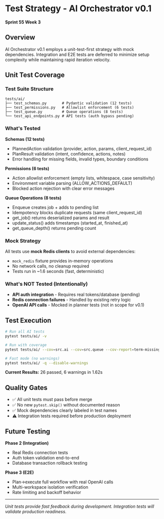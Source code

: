 # Test Strategy - AI Orchestrator v0.1

**Sprint 55 Week 3**

## Overview

AI Orchestrator v0.1 employs a unit-test-first strategy with mock dependencies. Integration and E2E tests are deferred to minimize setup complexity while maintaining rapid iteration velocity.

## Unit Test Coverage

### Test Suite Structure

```
tests/ai/
├── test_schemas.py       # Pydantic validation (12 tests)
├── test_permissions.py   # Allowlist enforcement (6 tests)
├── test_queue.py         # Queue operations (8 tests)
└── test_api_endpoints.py # API tests (auth bypass pending)
```

### What's Tested

**Schemas (12 tests)**
- PlannedAction validation (provider, action, params, client_request_id)
- PlanResult validation (intent, confidence, actions, notes)
- Error handling for missing fields, invalid types, boundary conditions

**Permissions (6 tests)**
- Action allowlist enforcement (empty lists, whitespace, case sensitivity)
- Environment variable parsing (ALLOW_ACTIONS_DEFAULT)
- Blocked action rejection with clear error messages

**Queue Operations (8 tests)**
- Enqueue creates job + adds to pending list
- Idempotency blocks duplicate requests (same client_request_id)
- get_job() returns deserialized params and result
- update_status() adds timestamps (started_at, finished_at)
- get_queue_depth() returns pending count

### Mock Strategy

All tests use **mock Redis clients** to avoid external dependencies:
- `mock_redis` fixture provides in-memory operations
- No network calls, no cleanup required
- Tests run in ~1.6 seconds (fast, deterministic)

### What's NOT Tested (Intentionally)

- **API auth integration** - Requires real tokens/database (pending)
- **Redis connection failures** - Handled by existing retry logic
- **OpenAI API calls** - Mocked in planner tests (not in scope for v0.1)

## Test Execution

```bash
# Run all AI tests
pytest tests/ai/ -v

# Run with coverage
pytest tests/ai/ --cov=src.ai --cov=src.queue --cov-report=term-missing

# Fast mode (no warnings)
pytest tests/ai/ -q --disable-warnings
```

**Current Results:** 26 passed, 6 warnings in 1.62s

## Quality Gates

- ✅ All unit tests must pass before merge
- ✅ No new `pytest.skip()` without documented reason
- ✅ Mock dependencies clearly labeled in test names
- ⚠️ Integration tests required before production deployment

## Future Testing

**Phase 2 (Integration)**
- Real Redis connection tests
- Auth token validation end-to-end
- Database transaction rollback testing

**Phase 3 (E2E)**
- Plan→execute full workflow with real OpenAI calls
- Multi-workspace isolation verification
- Rate limiting and backoff behavior

---

*Unit tests provide fast feedback during development. Integration tests will validate production readiness.*
